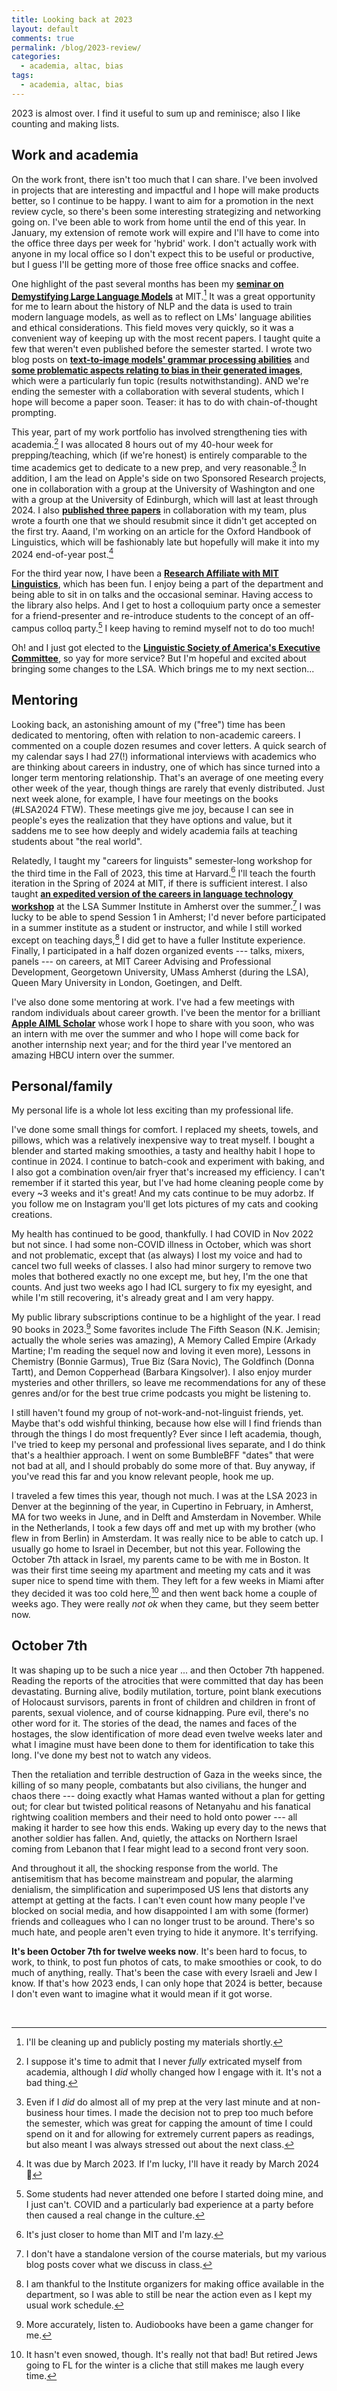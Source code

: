 ```yaml
---
title: Looking back at 2023
layout: default
comments: true
permalink: /blog/2023-review/
categories:
  - academia, altac, bias
tags:
  - academia, altac, bias
---
```


2023 is almost over. I find it useful to sum up and reminisce; also I like counting and making lists. 

## Work and academia

On the work front, there isn't too much that I can share. I've been involved in projects that are interesting and impactful and I hope will make products better, so I continue to be happy. I want to aim for a promotion in the  next review cycle, so there's been some interesting strategizing and networking going on. I've been able to work from home until the end of this year. In January, my extension of remote work will expire and I'll have to come into the office three days per week for 'hybrid' work. I don't actually work with anyone in my local office so I don't expect this to be useful or productive, but I guess I'll be getting more of those free office snacks and coffee.

One highlight of the past several months has been my [**seminar on Demystifying Large Language Models**](https://linguistics.mit.edu/24-s90-special-topics_exploring_language_technologies/) at MIT.[^1] It was a great opportunity for me to learn about the history of NLP and the data is used to train modern language models, as well as to reflect on LMs' language abilities and ethical considerations. This field moves very quickly, so it was a convenient way of keeping up with the most recent papers. I taught quite a few that weren't even published before the semester started. I wrote two blog posts on [**text-to-image models' grammar processing abilities**](https://hkotek.com/blog/text-to-image-models-shallow-parsing/) and [**some problematic aspects relating to bias in their generated images**](https://hkotek.com/blog/text-to-image-models-ethics/), which were a particularly fun topic (results notwithstanding). AND we're ending the semester with a collaboration with several students, which I hope will become a paper soon. Teaser: it has to do with chain-of-thought prompting. 

This year, part of my work portfolio has involved strengthening ties with academia.[^2] I was allocated 8 hours out of my 40-hour week for prepping/teaching, which (if we're honest) is entirely comparable to the time academics get to dedicate to a new prep, and very reasonable.[^9] In addition, I am the lead on Apple's side on two Sponsored Research projects, one in collaboration with a group at the University of Washington and one with a group at the University of Edinburgh, which will last at least through 2024. I also [**published three papers**](https://hkotek.com/publications.html) in collaboration with my team, plus wrote a fourth one that we should resubmit since it didn't get accepted on the first try. Aaand, I'm working on an article for the Oxford Handbook of Linguistics, which will be fashionably late but hopefully will make it into my 2024 end-of-year post.[^3]

For the third year now, I have been a [**Research Affiliate with MIT Linguistics**](https://linguistics.mit.edu/user/hkotek/), which has been fun. I enjoy being a part of the department and being able to sit in on talks and the occasional seminar. Having access to the library also helps. And I get to host a colloquium party once a semester for a friend-presenter and re-introduce students to the concept of an off-campus colloq party.[^10] I keep having to remind myself not to do too much!

Oh! and I just got elected to the [**Linguistic Society of America's Executive Committee**](https://www.linguisticsociety.org/news/2023/11/29/new-officer-and-executive-committee-members), so yay for more service? But I'm hopeful and excited about bringing some changes to the LSA. Which brings me to my next section...

## Mentoring

Looking back, an astonishing amount of my ("free") time has been dedicated to mentoring, often with relation to non-academic careers. I commented on a couple dozen resumes and cover letters. A quick search of my calendar says I had 27(!) informational interviews with academics who are thinking about careers in industry, one of which has since turned into a longer term mentoring relationship. That's an average of one meeting every other week of the year, though things are rarely that evenly distributed. Just next week alone, for example, I have four meetings on the books (#LSA2024 FTW). These meetings give me joy, because I can see in people's eyes the realization that they have options and value, but it saddens me to see how deeply and widely academia fails at teaching students about "the real world".

Relatedly, I taught my "careers for linguists" semester-long workshop for the third time in the Fall of 2023, this time at Harvard.[^4] I'll teach the fourth iteration in the Spring of 2024 at MIT, if there is sufficient interest. I also taught [**an expedited version of the careers in language technology workshop**](https://blogs.umass.edu/lingstitute2023/courses/careers-in-language-technology/) at the LSA Summer Institute in Amherst over the summer.[^5] I was lucky to be able to spend Session 1 in Amherst; I'd never before participated in a summer institute as a student or instructor, and while I still worked except on teaching days,[^6] I did get to have a fuller Institute experience. Finally, I participated in a half dozen organized events --- talks, mixers, panels --- on careers, at MIT Career Advising and Professional Development, Georgetown University, UMass Amherst (during the LSA), Queen Mary University in London, Goetingen, and Delft.

I've also done some mentoring at work. I've had a few meetings with random individuals about career growth. I've been the mentor for a brilliant [**Apple AIML Scholar**](https://machinelearning.apple.com/updates/apple-scholars-aiml-2023) whose work I hope to share with you soon, who was an intern with me over the summer and who I hope will come back for another internship next year; and for the third year I've mentored an amazing HBCU intern over the summer. 


## Personal/family

My personal life is a whole lot less exciting than my professional life. 

I've done some small things for comfort. I replaced my sheets, towels, and pillows, which was a relatively inexpensive way to treat myself. I bought a blender and started making smoothies, a tasty and healthy habit I hope to continue in 2024. I continue to batch-cook and experiment with baking, and I also got a combination oven/air fryer that's increased my efficiency. I can't remember if it started this year, but I've had home cleaning people come by every ~3 weeks and it's great! And my cats continue to be muy adorbz. If you follow me on Instagram you'll get lots pictures of my cats and cooking creations.

My health has continued to be good, thankfully. I had COVID in Nov 2022 but not since. I had some non-COVID illness in October, which was short and not problematic, except that (as always) I lost my voice and had to cancel two full weeks of classes. I also had minor surgery to remove two moles that bothered exactly no one except me, but hey, I'm the one that counts. And just two weeks ago I had ICL surgery to fix my eyesight, and while I'm still recovering, it's already great and I am very happy. 

My public library subscriptions continue to be a highlight of the year. I read 90 books in 2023.[^7] Some favorites include The Fifth Season (N.K. Jemisin; actually the whole series was amazing), A Memory Called Empire (Arkady Martine; I'm reading the sequel now and loving it even more), Lessons in Chemistry (Bonnie Garmus), True Biz (Sara Novic), The Goldfinch (Donna Tartt), and Demon Copperhead (Barbara Kingsolver). I also enjoy murder mysteries and other thrillers, so leave me recommendations for any of these genres and/or for the best true crime podcasts you might be listening to.

I still haven't found my group of not-work-and-not-linguist friends, yet. Maybe that's odd wishful thinking, because how else will I find friends than through the things I do most frequently? Ever since I left academia, though, I've tried to keep my personal and professional lives separate, and I do think that's a healthier approach. I went on some BumbleBFF "dates" that were not bad at all, and I should probably do some more of that. Buy anyway, if you've read this far and you know relevant people, hook me up. 

I traveled a few times this year, though not much. I was at the LSA 2023 in Denver at the beginning of the year, in Cupertino in February, in Amherst, MA for two weeks in June, and in Delft and Amsterdam in November. While in the Netherlands, I took a few days off and met up with my brother (who flew in from Berlin) in Amsterdam. It was really nice to be able to catch up. I usually go home to Israel in December, but not this year. Following the October 7th attack in Israel, my parents came to be with me in Boston. It was their first time seeing my apartment and meeting my cats and it was super nice to spend time with them. They left for a few weeks in Miami after they decided it was too cold here,[^8] and then went back home a couple of weeks ago. They were really _not ok_ when they came, but they seem better now.

## October 7th

It was shaping up to be such a nice year ... and then October 7th happened. Reading the reports of the atrocities that were committed that day has been devastating. Burning alive, bodily mutilation, torture, point blank executions of Holocaust survisors, parents in front of children and children in front of parents, sexual violence, and of course kidnapping. Pure evil, there's no other word for it. The stories of the dead, the names and faces of the hostages, the slow identification of more dead even twelve weeks later and what I imagine must have been done to them for identification to take this long. I've done my best not to watch any videos. 

Then the retaliation and terrible destruction of Gaza in the weeks since, the killing of so many people, combatants but also civilians, the hunger and chaos there --- doing exactly what Hamas wanted without a plan for getting out; for clear but twisted political reasons of Netanyahu and his fanatical rightwing coalition members and their need to hold onto power --- all making it harder to see how this ends. Waking up every day to the news that another soldier has fallen. And, quietly, the attacks on Northern Israel coming from Lebanon that I fear might lead to a second front very soon. 

And throughout it all, the shocking response from the world. The antisemitism that has become mainstream and popular, the alarming denialism, the simplification and superimposed US lens that distorts any attempt at getting at the facts. I can't even count how many people I've blocked on social media, and how disappointed I am with some (former) friends and colleagues who I can no longer trust to be around. There's so much hate, and people aren't even trying to hide it anymore. It's terrifying.

**It's been October 7th for twelve weeks now**. It's been hard to focus, to work, to think, to post fun photos of cats, to make smoothies or cook, to do much of anything, really. That's been the case with every Israeli and Jew I know. If that's how 2023 ends, I can only hope that 2024 is better, because I don't even want to imagine what it would mean if it got worse. 


&nbsp;

[^1]: I'll be cleaning up and publicly posting my materials shortly.
[^2]: I suppose it's time to admit that I never _fully_ extricated myself from academia, although I _did_ wholly changed how I engage with it. It's not a bad thing. 
[^3]: It was due by March 2023. If I'm lucky, I'll have it ready by March 2024 🤞
[^4]: It's just closer to home than MIT and I'm lazy.
[^5]: I don't have a standalone version of the course materials, but my various blog posts cover what we discuss in class. 
[^6]: I am thankful to the Institute organizers for making office available in the department, so I was able to still be near the action even as I kept my usual work schedule.
[^7]: More accurately, listen to. Audiobooks have been a game changer for me.
[^8]: It hasn't even snowed, though. It's really not that bad! But retired Jews going to FL for the winter is a cliche that still makes me laugh every time. 
[^9]: Even if I _did_ do almost all of my prep at the very last minute and at non-business hour times. I made the decision not to prep too much before the semester, which was great for capping the amount of time I could spend on it and for allowing for extremely current papers as readings, but also meant I was always stressed out about the next class. 
[^10]: Some students had never attended one before I started doing mine, and I just can't. COVID and a particularly bad experience at a party before then caused a real change in the culture. 
